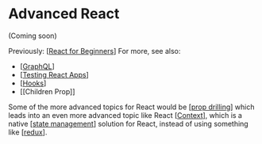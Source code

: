 # Advanced React

(Coming soon)

Previously: 
[[React for Beginners]]
For more, see also: 
- [[GraphQL]]
- [[Testing React Apps]]
- [[Hooks]]
- [[Children Prop]]





Some of the more advanced topics for React would be [[prop drilling]] which leads into an even more advanced topic like React [[Context]], which is a native [[state management]] solution for React, instead of using something like [[redux]].

[//begin]: # "Autogenerated link references for markdown compatibility"
[React for Beginners]: react-for-beginners "React for beginners"
[GraphQL]: graphql "GraphQL Course"
[Testing React Apps]: testing-react-apps "Testing React Applications"
[Hooks]: hooks "React Hooks"
[prop drilling]: prop-drilling "Prop Drilling"
[Context]: context "Context"
[state management]: state-management "State Management"
[redux]: redux "Redux"
[//end]: # "Autogenerated link references"